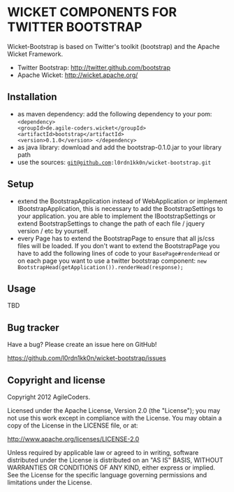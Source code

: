 WICKET COMPONENTS FOR TWITTER BOOTSTRAP
=======================================

Wicket-Bootstrap is based on Twitter's toolkit (bootstrap) and the Apache Wicket Framework.

* Twitter Bootstrap: http://twitter.github.com/bootstrap
* Apache Wicket: http://wicket.apache.org/


Installation
------------

* as maven dependency:
    add the following dependency to your pom:
            <code>&lt;dependency&gt;
                &lt;groupId&gt;de.agile-coders.wicket&lt;/groupId&gt;
                &lt;artifactId&gt;bootstrap&lt;/artifactId&gt;
                &lt;version&gt;0.1.0&lt;/version&gt;
            &lt;/dependency&gt;</code>
* as java library:
  download and add the bootstrap-0.1.0.jar to your library path
* use the sources: <code>git@github.com:l0rdn1kk0n/wicket-bootstrap.git</code>

Setup
-----

+ extend the BootstrapApplication instead of WebApplication or implement IBootstrapApplication, this is necessary to add the BootstrapSettings to your application.
  you are able to implement the IBootstrapSettings or extend BootstrapSettings to change the path of each file / jquery version / etc by yourself.
+ every Page has to extend the BootstrapPage to ensure that all js/css files will be loaded. If you don't want to extend the BootstrapPage you have to add the following lines of code to your <code>BasePage#renderHead</code> or on each page you want to use a twitter bootstrap component:
  <code>new BootstrapHead(getApplication()).renderHead(response);</code>


Usage
-----

 TBD


Bug tracker
-----------

Have a bug? Please create an issue here on GitHub!

https://github.com/l0rdn1kk0n/wicket-bootstrap/issues



Copyright and license
---------------------

Copyright 2012 AgileCoders.

Licensed under the Apache License, Version 2.0 (the "License");
you may not use this work except in compliance with the License.
You may obtain a copy of the License in the LICENSE file, or at:

   http://www.apache.org/licenses/LICENSE-2.0

Unless required by applicable law or agreed to in writing, software
distributed under the License is distributed on an "AS IS" BASIS,
WITHOUT WARRANTIES OR CONDITIONS OF ANY KIND, either express or implied.
See the License for the specific language governing permissions and
limitations under the License.